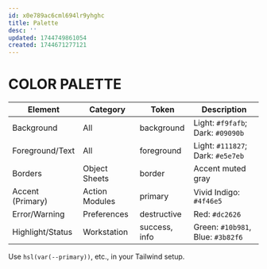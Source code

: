 ```yaml
---
id: x0e789ac6cml694lr9yhghc
title: Palette
desc: ''
updated: 1744749861054
created: 1744671277121
---
```



# COLOR PALETTE 
| Element         | Category       | Token          | Description                         |
|-----------------|----------------|----------------|-------------------------------------|
| Background      | All            | background     | Light: `#f9fafb`; Dark: `#09090b`   |
| Foreground/Text | All            | foreground     | Light: `#111827`; Dark: `#e5e7eb`   |
| Borders         | Object Sheets  | border         | Accent muted gray                   |
| Accent (Primary)| Action Modules | primary        | Vivid Indigo: `#4f46e5`             |
| Error/Warning   | Preferences    | destructive    | Red: `#dc2626`                      |
| Highlight/Status| Workstation    | success, info  | Green: `#10b981`, Blue: `#3b82f6`   |

Use `hsl(var(--primary))`, etc., in your Tailwind setup.
